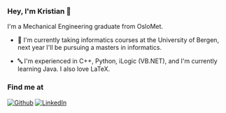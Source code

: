 ### Hey, I'm Kristian 🤙

I'm a Mechanical Engineering graduate from OsloMet. 

<!--After my bachelor (and a years worth of informatics subjects), I'll be pursuing a masters degree in Informatics.-->

- 🔭 I'm currently taking informatics courses at the University of Bergen, next year I'll be pursuing a masters in informatics.
<!-- - 🌱 In preparation for my masters degree, I'm learning Algorithms and Data Structures on the side. -->
- 🔤 I'm experienced in C++, Python, iLogic (VB.NET), and I'm currently learning Java. I also love LaTeX.



<h3>Find me at</h3>
<p><a href="https://github.com/kristiansordal" target="_blank"><img alt="Github" src="https://img.shields.io/badge/GitHub-%2312100E.svg?&style=for-the-badge&logo=Github&logoColor=white" /></a>  <a href="https://www.linkedin.com/in/kristiansordal/" target="_blank"><img alt="LinkedIn" src="https://img.shields.io/badge/linkedin-%230077B5.svg?&style=for-the-badge&logo=linkedin&logoColor=white" /></a></p>
<!--
**ksmanee/ksmanee** is a ✨ _special_ ✨ repository because its `README.md` (this file) appears on your GitHub profile.

Here are some ideas to get you started:

**<a href="https://twitter.com/Guibz16" target="_blank"><img alt="Twitter" src="https://img.shields.io/badge/twitter-%231DA1F2.svg?&style=for-the-badge&logo=twitter&logoColor=white" /></a>



- 👯 I’m looking to collaborate on ...
- 🤔 I’m looking for help with ...
- 💬 Ask me about ...
- 📫 How to reach me: ...
- 😄 Pronouns: ...
- ⚡ Fun fact: ...
-->
